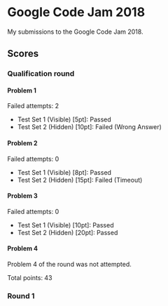 # Google Code Jam 2018
My submissions to the Google Code Jam 2018.

## Scores
### Qualification round
#### Problem 1
Failed attempts: 2

 - Test Set 1 (Visible) [5pt]: Passed 
 - Test Set 2 (Hidden) [10pt]: Failed (Wrong Answer)

#### Problem 2
Failed attempts: 0

 - Test Set 1 (Visible) [8pt]: Passed 
 - Test Set 2 (Hidden) [15pt]: Failed (Timeout)

#### Problem 3
Failed attempts: 0

 - Test Set 1 (Visible) [10pt]: Passed 
 - Test Set 2 (Hidden) [20pt]: Passed

#### Problem 4
Problem 4 of the round was not attempted.

Total points: 43

### Round 1

